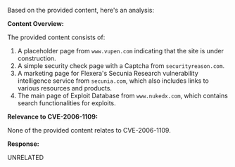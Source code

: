 Based on the provided content, here's an analysis:

**Content Overview:**

The provided content consists of:
1.  A placeholder page from `www.vupen.com` indicating that the site is under construction.
2.  A simple security check page with a Captcha from `securityreason.com`.
3.  A marketing page for Flexera's Secunia Research vulnerability intelligence service from `secunia.com`, which also includes links to various resources and products.
4.  The main page of Exploit Database from `www.nukedx.com`, which contains search functionalities for exploits.

**Relevance to CVE-2006-1109:**

None of the provided content relates to CVE-2006-1109.

**Response:**

UNRELATED